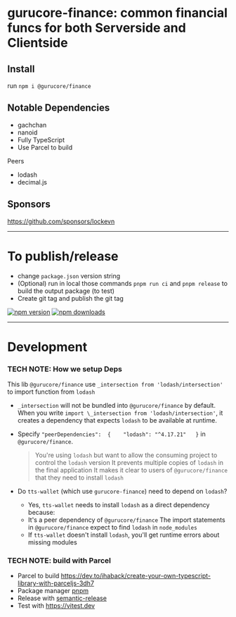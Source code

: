 # gurucore-finance: common financial funcs for both Serverside and Clientside

## Install

run `npm i @gurucore/finance`

## Notable Dependencies

- gachchan
- nanoid
- Fully TypeScript
- Use Parcel to build

Peers

- lodash
- decimal.js

## Sponsors

https://github.com/sponsors/lockevn

---

# To publish/release

- change `package.json` version string
- (Optional) run in local those commands `pnpm run ci` and `pnpm release` to build the output package (to test)
- Create git tag and publish the git tag

[![npm version](https://badgen.net/npm/v/@gurucore/finance)](https://npm.im/@gurucore/finance) [![npm downloads](https://badgen.net/npm/dt/@gurucore/finance)](https://npm.im/@gurucore/finance)

---

# Development

### TECH NOTE: How we setup Deps

This lib `@gurucore/finance` use `_intersection from 'lodash/intersection'` to import function from `lodash`

- `_intersection` will not be bundled into `@gurucore/finance` by default. When you write `import \_intersection from 'lodash/intersection'`, it creates a dependency that expects `lodash` to be available at runtime.

- Specify `"peerDependencies":  {    "lodash": "^4.17.21"   }`​ in `@gurucore/finance`.

  > You're using `lodash` but want to allow the consuming project to control the `lodash` version
  > It prevents multiple copies of `lodash` in the final application
  > It makes it clear to users of `@gurucore/finance` that they need to install `lodash`

- Do `tts-wallet` (which use `gurucore-finance`) need to depend on `lodash`?

  - Yes, `tts-wallet` needs to install `lodash` as a direct dependency because:
  - It's a peer dependency of `@gurucore/finance`
    The import statements in `@gurucore/finance` expect to find `lodash` in `node_modules`
  - If `tts-wallet` doesn't install `lodash`, you'll get runtime errors about missing modules

### TECH NOTE: build with Parcel

- Parcel to build https://dev.to/ihaback/create-your-own-typescript-library-with-parceljs-3dh7
- Package manager [pnpm](https://pnpm.js.org/)
- Release with [semantic-release](https://npm.im/semantic-release)
- Test with https://vitest.dev
